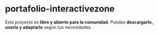 # portafolio-interactivezone
Este proyecto es **libre y abierto para la comunidad**.   Puedes **descargarlo, usarlo y adaptarlo** según tus necesidades.  
